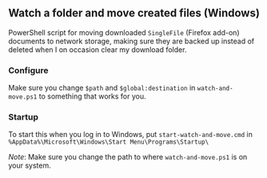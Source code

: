## Watch a folder and move created files (Windows)
PowerShell script for moving downloaded `SingleFile` (Firefox add-on) documents to network storage,
making sure they are backed up instead of deleted when I on occasion clear my download folder.

### Configure
Make sure you change `$path` and `$global:destination` in `watch-and-move.ps1` to something that works for you.

### Startup
To start this when you log in to Windows, put `start-watch-and-move.cmd` in `%AppData%\Microsoft\Windows\Start Menu\Programs\Startup\`

_Note_: Make sure you change the path to where `watch-and-move.ps1` is on your system.
